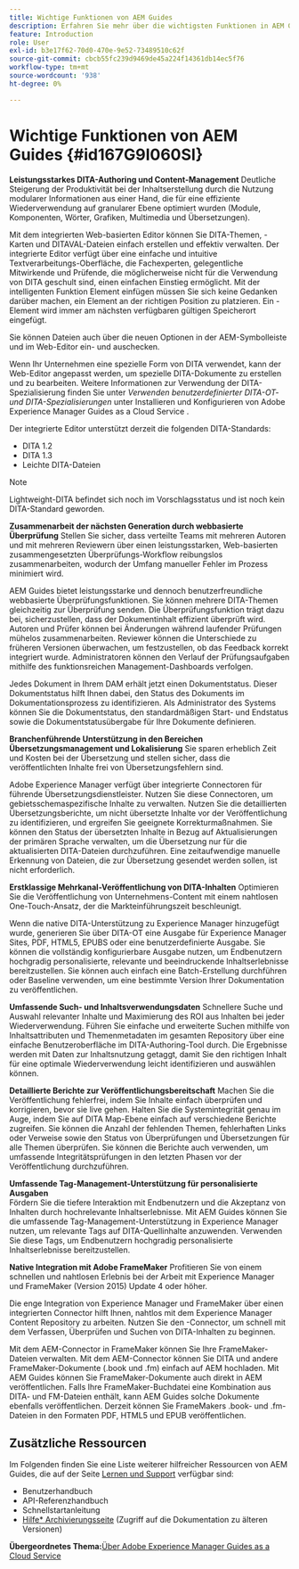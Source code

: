 ```yaml
---
title: Wichtige Funktionen von AEM Guides
description: Erfahren Sie mehr über die wichtigsten Funktionen in AEM Guides, DITA-Bearbeitung, Content-Management, webbasierte Prüfung, Übersetzung, Lokalisierung, kanalübergreifende Veröffentlichung und Integration von FrameMaker.
feature: Introduction
role: User
exl-id: b3e17f62-70d0-470e-9e52-73489510c62f
source-git-commit: cbcb55fc239d9469de45a224f14361db14ec5f76
workflow-type: tm+mt
source-wordcount: '938'
ht-degree: 0%

---
```


# Wichtige Funktionen von AEM Guides {#id167G9I060SI}

**Leistungsstarkes DITA-Authoring und Content-Management**
Deutliche Steigerung der Produktivität bei der Inhaltserstellung durch die Nutzung modularer Informationen aus einer Hand, die für eine effiziente Wiederverwendung auf granularer Ebene optimiert wurden (Module, Komponenten, Wörter, Grafiken, Multimedia und Übersetzungen).

Mit dem integrierten Web-basierten Editor können Sie DITA-Themen, -Karten und DITAVAL-Dateien einfach erstellen und effektiv verwalten. Der integrierte Editor verfügt über eine einfache und intuitive Textverarbeitungs-Oberfläche, die Fachexperten, gelegentliche Mitwirkende und Prüfende, die möglicherweise nicht für die Verwendung von DITA geschult sind, einen einfachen Einstieg ermöglicht. Mit der intelligenten Funktion Element einfügen müssen Sie sich keine Gedanken darüber machen, ein Element an der richtigen Position zu platzieren. Ein -Element wird immer am nächsten verfügbaren gültigen Speicherort eingefügt.

Sie können Dateien auch über die neuen Optionen in der AEM-Symbolleiste und im Web-Editor ein- und auschecken.

Wenn Ihr Unternehmen eine spezielle Form von DITA verwendet, kann der Web-Editor angepasst werden, um spezielle DITA-Dokumente zu erstellen und zu bearbeiten. Weitere Informationen zur Verwendung der DITA-Spezialisierung finden Sie unter *Verwenden benutzerdefinierter DITA-OT- und DITA-Spezialisierungen* unter Installieren und Konfigurieren von Adobe Experience Manager Guides as a Cloud Service .

Der integrierte Editor unterstützt derzeit die folgenden DITA-Standards:

* DITA 1.2
* DITA 1.3
* Leichte DITA-Dateien


>[!NOTE]
>
> Lightweight-DITA befindet sich noch im Vorschlagsstatus und ist noch kein DITA-Standard geworden.

**Zusammenarbeit der nächsten Generation durch webbasierte Überprüfung**
Stellen Sie sicher, dass verteilte Teams mit mehreren Autoren und mit mehreren Reviewern über einen leistungsstarken, Web-basierten zusammengesetzten Überprüfungs-Workflow reibungslos zusammenarbeiten, wodurch der Umfang manueller Fehler im Prozess minimiert wird.

AEM Guides bietet leistungsstarke und dennoch benutzerfreundliche webbasierte Überprüfungsfunktionen. Sie können mehrere DITA-Themen gleichzeitig zur Überprüfung senden. Die Überprüfungsfunktion trägt dazu bei, sicherzustellen, dass der Dokumentinhalt effizient überprüft wird. Autoren und Prüfer können bei Änderungen während laufender Prüfungen mühelos zusammenarbeiten. Reviewer können die Unterschiede zu früheren Versionen überwachen, um festzustellen, ob das Feedback korrekt integriert wurde. Administratoren können den Verlauf der Prüfungsaufgaben mithilfe des funktionsreichen Management-Dashboards verfolgen.

Jedes Dokument in Ihrem DAM erhält jetzt einen Dokumentstatus. Dieser Dokumentstatus hilft Ihnen dabei, den Status des Dokuments im Dokumentationsprozess zu identifizieren. Als Administrator des Systems können Sie die Dokumentstatus, den standardmäßigen Start- und Endstatus sowie die Dokumentstatusübergabe für Ihre Dokumente definieren.

**Branchenführende Unterstützung in den Bereichen Übersetzungsmanagement und Lokalisierung**
Sie sparen erheblich Zeit und Kosten bei der Übersetzung und stellen sicher, dass die veröffentlichten Inhalte frei von Übersetzungsfehlern sind.

Adobe Experience Manager verfügt über integrierte Connectoren für führende Übersetzungsdienstleister. Nutzen Sie diese Connectoren, um gebietsschemaspezifische Inhalte zu verwalten. Nutzen Sie die detaillierten Übersetzungsberichte, um nicht übersetzte Inhalte vor der Veröffentlichung zu identifizieren, und ergreifen Sie geeignete Korrekturmaßnahmen. Sie können den Status der übersetzten Inhalte in Bezug auf Aktualisierungen der primären Sprache verwalten, um die Übersetzung nur für die aktualisierten DITA-Dateien durchzuführen. Eine zeitaufwendige manuelle Erkennung von Dateien, die zur Übersetzung gesendet werden sollen, ist nicht erforderlich.

**Erstklassige Mehrkanal-Veröffentlichung von DITA-Inhalten**
Optimieren Sie die Veröffentlichung von Unternehmens-Content mit einem nahtlosen One-Touch-Ansatz, der die Markteinführungszeit beschleunigt.

Wenn die native DITA-Unterstützung zu Experience Manager hinzugefügt wurde, generieren Sie über DITA-OT eine Ausgabe für Experience Manager Sites, PDF, HTML5, EPUBS oder eine benutzerdefinierte Ausgabe. Sie können die vollständig konfigurierbare Ausgabe nutzen, um Endbenutzern hochgradig personalisierte, relevante und beeindruckende Inhaltserlebnisse bereitzustellen. Sie können auch einfach eine Batch-Erstellung durchführen oder Baseline verwenden, um eine bestimmte Version Ihrer Dokumentation zu veröffentlichen.

**Umfassende Such- und Inhaltsverwendungsdaten**
Schnellere Suche und Auswahl relevanter Inhalte und Maximierung des ROI aus Inhalten bei jeder Wiederverwendung. Führen Sie einfache und erweiterte Suchen mithilfe von Inhaltsattributen und Themenmetadaten im gesamten Repository über eine einfache Benutzeroberfläche im DITA-Authoring-Tool durch. Die Ergebnisse werden mit Daten zur Inhaltsnutzung getaggt, damit Sie den richtigen Inhalt für eine optimale Wiederverwendung leicht identifizieren und auswählen können.

**Detaillierte Berichte zur Veröffentlichungsbereitschaft**
Machen Sie die Veröffentlichung fehlerfrei, indem Sie Inhalte einfach überprüfen und korrigieren, bevor sie live gehen. Halten Sie die Systemintegrität genau im Auge, indem Sie auf DITA Map-Ebene einfach auf verschiedene Berichte zugreifen. Sie können die Anzahl der fehlenden Themen, fehlerhaften Links oder Verweise sowie den Status von Überprüfungen und Übersetzungen für alle Themen überprüfen. Sie können die Berichte auch verwenden, um umfassende Integritätsprüfungen in den letzten Phasen vor der Veröffentlichung durchzuführen.

**Umfassende Tag-Management-Unterstützung für personalisierte Ausgaben**\
Fördern Sie die tiefere Interaktion mit Endbenutzern und die Akzeptanz von Inhalten durch hochrelevante Inhaltserlebnisse. Mit AEM Guides können Sie die umfassende Tag-Management-Unterstützung in Experience Manager nutzen, um relevante Tags auf DITA-Quellinhalte anzuwenden. Verwenden Sie diese Tags, um Endbenutzern hochgradig personalisierte Inhaltserlebnisse bereitzustellen.

**Native Integration mit Adobe FrameMaker**
Profitieren Sie von einem schnellen und nahtlosen Erlebnis bei der Arbeit mit Experience Manager und FrameMaker (Version 2015) Update 4 oder höher.

Die enge Integration von Experience Manager und FrameMaker über einen integrierten Connector hilft Ihnen, nahtlos mit dem Experience Manager Content Repository zu arbeiten. Nutzen Sie den -Connector, um schnell mit dem Verfassen, Überprüfen und Suchen von DITA-Inhalten zu beginnen.

Mit dem AEM-Connector in FrameMaker können Sie Ihre FrameMaker-Dateien verwalten. Mit dem AEM-Connector können Sie DITA und andere FrameMaker-Dokumente (.book und .fm) einfach auf AEM hochladen. Mit AEM Guides können Sie FrameMaker-Dokumente auch direkt in AEM veröffentlichen. Falls Ihre FrameMaker-Buchdatei eine Kombination aus DITA- und FM-Dateien enthält, kann AEM Guides solche Dokumente ebenfalls veröffentlichen. Derzeit können Sie FrameMakers .book- und .fm-Dateien in den Formaten PDF, HTML5 und EPUB veröffentlichen.

## Zusätzliche Ressourcen

Im Folgenden finden Sie eine Liste weiterer hilfreicher Ressourcen von AEM Guides, die auf der Seite [Lernen und Support](https://helpx.adobe.com/support/xml-documentation-for-experience-manager.html) verfügbar sind:

* Benutzerhandbuch
* API-Referenzhandbuch
* Schnellstartanleitung
* [Hilfe* Archivierungsseite](https://helpx.adobe.com/xml-documentation-for-experience-manager/archive.html) (Zugriff auf die Dokumentation zu älteren Versionen)

**Übergeordnetes Thema:**[&#x200B;Über Adobe Experience Manager Guides as a Cloud Service](../user-guide/intro.md)
